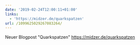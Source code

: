 ```yaml
---
date: '2019-02-24T12:00:11+01:00'
links:
  - 'https://midzer.de/quarkspatzen'
url: /1099625029267083264/
---
```

Neuer Blogpost "Quarkspatzen" https://midzer.de/quarkspatzen
